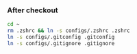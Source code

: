 ### After checkout

```bash
cd ~
rm .zshrc && ln -s configs/.zshrc .zshrc
ln -s configs/.gitconfig .gitconfig
ln -s configs/.gitignore .gitignore
```

